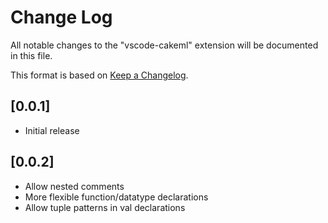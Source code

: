 # Change Log

All notable changes to the "vscode-cakeml" extension will be documented in this file.

This format is based on [Keep a Changelog](http://keepachangelog.com/).

## [0.0.1]
- Initial release

## [0.0.2]
- Allow nested comments
- More flexible function/datatype declarations
- Allow tuple patterns in val declarations